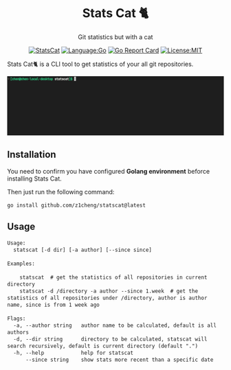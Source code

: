 <div align="center">

# Stats Cat 🐈

Git statistics but with a cat

[![StatsCat](https://img.shields.io/badge/Repo-Stats%20Cat%20%F0%9F%90%88-yellow)](https://github.com/z1cheng/statscat) [![Language:Go](https://img.shields.io/static/v1?label=Language&message=Go&color=blue&style=flat-square)](https://go.dev) [![Go Report Card](https://goreportcard.com/badge/github.com/z1cheng/statscat)](https://goreportcard.com/report/github.com/z1cheng/statscat) [![License:MIT](https://img.shields.io/static/v1?label=License&message=MIT&color=blue&style=flat-square)](https://opensource.org/licenses/MIT)
</div>

Stats Cat🐈 is a CLI tool to get statistics of your all git repositories.

![example](docs/example.gif)

## Installation

You need to confirm you have configured **Golang environment** beforce installing Stats Cat.

Then just run the following command:

```bash
go install github.com/z1cheng/statscat@latest
```

## Usage

```
Usage:
  statscat [-d dir] [-a author] [--since since] 

Examples:

    statscat  # get the statistics of all repositories in current directory
    statscat -d /directory -a author --since 1.week  # get the statistics of all repositories under /directory, author is author name, since is from 1 week ago

Flags:
  -a, --author string   author name to be calculated, default is all authors
  -d, --dir string      directory to be calculated, statscat will search recursively, default is current directory (default ".")
  -h, --help            help for statscat
      --since string    show stats more recent than a specific date
```


